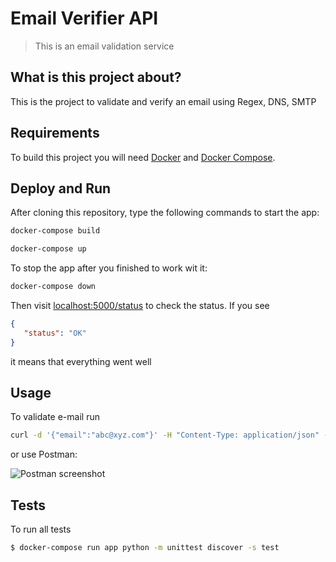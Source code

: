 # Email Verifier API

 > This is an email validation service

## What is this project about?

This is the project to validate and verify an email using Regex, DNS, SMTP

## Requirements

To build this project you will need [Docker][Docker Install] and [Docker Compose][Docker Compose Install].

## Deploy and Run

After cloning this repository, type the following commands to start the app:

```sh
docker-compose build
```
```sh
docker-compose up
```

To stop the app after you finished to work wit it:

```sh
docker-compose down
```

Then visit [localhost:5000/status][App] to check the status.
If you see 
 
 ```json
{
    "status": "OK"
}
```
 
it means that everything went well

## Usage

To validate e-mail run 

```sh
curl -d '{"email":"abc@xyz.com"}' -H "Content-Type: application/json" -X POST http://localhost:5000/email/validate
```

or use Postman:

![Postman screenshot](https://i.gyazo.com/bfdf60cc8f6c1e8e99daa6b9b5e8f383.png)

## Tests
To run all tests
```bash
$ docker-compose run app python -m unittest discover -s test
```

[Docker Install]:  https://docs.docker.com/install/
[Docker Compose Install]: https://docs.docker.com/compose/install/
[App]: http://127.0.0.1:5000/status